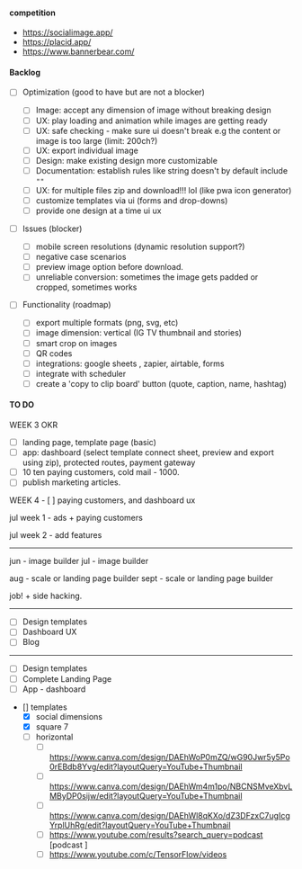 #### competition

- https://socialimage.app/
- https://placid.app/
- https://www.bannerbear.com/

#### Backlog

- [ ] Optimization (good to have but are not a blocker)

  - [ ] Image: accept any dimension of image without breaking design
  - [ ] UX: play loading and animation while images are getting ready
  - [ ] UX: safe checking - make sure ui doesn't break e.g the content or image is too large (limit: 200ch?)
  - [ ] UX: export individual image
  - [ ] Design: make existing design more customizable
  - [ ] Documentation: establish rules like string doesn't by default include `""`
  - [ ] UX: for multiple files zip and download!!! lol (like pwa icon generator)
  - [ ] customize templates via ui (forms and drop-downs)
  - [ ] provide one design at a time ui ux

- [ ] Issues (blocker)

  - [ ] mobile screen resolutions (dynamic resolution support?)
  - [ ] negative case scenarios
  - [ ] preview image option before download.
  - [ ] unreliable conversion: sometimes the image gets padded or cropped, sometimes works

- [ ] Functionality (roadmap)
  - [ ] export multiple formats (png, svg, etc)
  - [ ] image dimension: vertical (IG TV thumbnail and stories)
  - [ ] smart crop on images
  - [ ] QR codes
  - [ ] integrations: google sheets , zapier, airtable, forms
  - [ ] integrate with scheduler
  - [ ] create a 'copy to clip board' button (quote, caption, name, hashtag)

#### TO DO

WEEK 3 OKR

- [ ] landing page, template page (basic)
- [ ] app: dashboard (select template connect sheet, preview and export using zip), protected routes, payment gateway
- [ ] 10 ten paying customers, cold mail - 1000.
- [ ] publish marketing articles.

WEEK 4 - [ ] paying customers, and dashboard ux

jul week 1 - ads + paying customers

jul week 2 - add features

---

jun - image builder
jul - image builder

aug - scale or landing page builder
sept - scale or landing page builder

job! + side hacking.

---

<!-- landing page: Pitch, Demo, Templates, Pricing, Blog, Get Access. -->

- [ ] Design templates
- [ ] Dashboard UX
- [ ] Blog

---

- [ ] Design templates
- [ ] Complete Landing Page
- [ ] App - dashboard

- [] templates
  - [x] social dimensions
  - [x] square 7
  - [ ] horizontal
    - [ ] https://www.canva.com/design/DAEhWoP0mZQ/wG90Jwr5y5Po0rEBdb8Yvg/edit?layoutQuery=YouTube+Thumbnail
    - [ ] https://www.canva.com/design/DAEhWm4m1po/NBCNSMveXbvLMByDP0sijw/edit?layoutQuery=YouTube+Thumbnail
    - [ ] https://www.canva.com/design/DAEhWl8qKXo/dZ3DFzxC7ugIcgYrplUhRg/edit?layoutQuery=YouTube+Thumbnail
    - [ ] https://www.youtube.com/results?search_query=podcast [podcast ]
    - [ ] https://www.youtube.com/c/TensorFlow/videos
